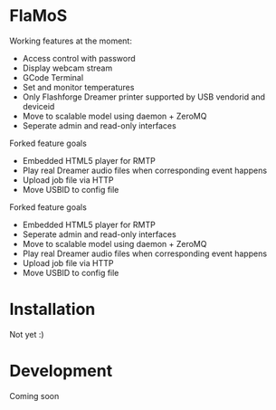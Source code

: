 # FlaMoS

Working features at the moment:
 - Access control with password
 - Display webcam stream
 - GCode Terminal
 - Set and monitor temperatures
 - Only Flashforge Dreamer printer supported by USB vendorid and deviceid
 - Move to scalable model using daemon + ZeroMQ
 - Seperate admin and read-only interfaces

Forked feature goals
 - Embedded HTML5 player for RMTP
 - Play real Dreamer audio files when corresponding event happens
 - Upload job file via HTTP
 - Move USBID to config file


Forked feature goals
 - Embedded HTML5 player for RMTP
 - Seperate admin and read-only interfaces
 - Move to scalable model using daemon + ZeroMQ
 - Play real Dreamer audio files when corresponding event happens
 - Upload job file via HTTP
 - Move USBID to config file
 

# Installation

Not yet :)

# Development

Coming soon
